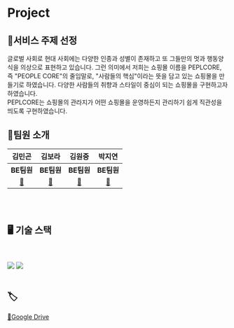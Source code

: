 # Project
<div align="center><img src = "" />

## 👗서비스 주제 선정
글로벌 사회로 현대 사회에는 다양한 인종과 성별이 존재하고 또 그들만의 멋과 행동양식을 의상으로 표현하고 있습니다. 그런 의미에서 저희는 쇼핑몰 이름을 PEPLCORE, 즉 "PEOPLE CORE"의 줄임말로, "사람들의 핵심"이라는 뜻을 담고 있는 쇼핑몰을 만들기로 하였습니다. 다양한 사람들의 취향과 스타일이 중심이 되는 쇼핑몰을 구현하고자 하였습니다.<br>
PEPLCORE는 쇼핑몰의 관라지가 어떤 쇼핑몰을 운영하든지 관리하기 쉽게 직관성을 띄도록 구현하였습니다.
<br>

## 👥팀원 소개
|**김민곤**|**김보라**|**김원중**|**박지연**| 
|:---:|:---:|:---:|:---:|
|**BE팀원**|**BE팀원**|**BE팀원**|**BE팀원**|
|[🔗](https://github.com/)|[🔗](https://github.com/kimpurple0520)|[🔗](https://github.com/gimpo5975)|[🔗](https://github.com/yeonjp)|

<br></br>

## 🖥 기술 스택
<br></br>
<img src="https://img.shields.io/badge/HTML5-E34F26?style=flat&logo=HTML5&logoColor=white" />
	<img src="https://img.shields.io/badge/CSS3-1572B6?style=flat&logo=CSS3&logoColor=white" />
  <br></br>

## 🏷
[🔗Google Drive](https://drive.google.com/drive/folders/1FkgtakCxOT1lR2b5CqQNYS4lWRL1cztg?usp=sharing)

